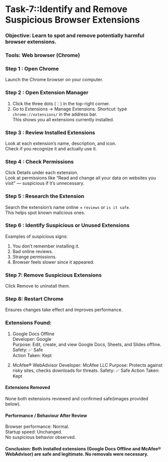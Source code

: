 # Task-7::Identify and Remove Suspicious Browser Extensions

### Objective:  Learn to spot and remove potentially harmful browser extensions.
### Tools: Web browser (Chrome)

### Step 1 : Open Chrome
Launch the Chrome browser on your computer.

### Step 2 : Open Extension Manager
1. Click the three dots (⋮) in the top-right corner.
2. Go to Extensions → Manage Extensions.
Shortcut: type `chrome://extensions/` in the address bar.<br>
This shows you all extensions currently installed.

### Step 3 : Review Installed Extensions
Look at each extension’s name, description, and icon.<br>
Check if you recognize it and actually use it.

### Step 4 : Check Permissions
Click Details under each extension. <br>
Look at permissions like “Read and change all your data on websites you visit” — suspicious if it’s unnecessary.

### Step 5 : Research the Extension
Search the extension’s name online + `reviews` or `is it safe`. <br>
This helps spot known malicious ones.

### Step 6 : Identify Suspicious or Unused Extensions
Examples of suspicious signs:
1. You don’t remember installing it.
2. Bad online reviews.
3. Strange permissions.
4. Browser feels slower since it appeared.
   
### Step 7: Remove Suspicious Extensions
Click Remove to uninstall them.

### Step 8: Restart Chrome
Ensures changes take effect and improves performance.<br>

### Extensions Found:
1. Google Docs Offline <br>
   Developer: Google    <br>
   Purpose: Edit, create, and view Google Docs, Sheets, and Slides offline. <br>
   Safety: ✅ Safe <br>
   Action Taken: Kept <br>

2. McAfee® WebAdvisor
   Developer: McAfee LLC
   Purpose: Protects against risky sites, checks downloads for threats.
   Safety: ✅ Safe
   Action Taken: Kept

#### Extensions Removed
None both extensions reviewed and confirmed safe(images provided below).

#### Performance / Behaviour After Review
Browser performance: Normal.<br>
Startup speed: Unchanged.<br>
No suspicious behavior observed.<br>

#### Conclusion: Both installed extensions (Google Docs Offline and McAfee® WebAdvisor) are safe and legitimate. No removals were necessary.
